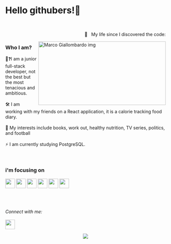 <h1> Hello githubers!👋</h1>  <br />
<p align = right> 🤯 &nbsp My life since I discovered the code:</p>
<img src="https://github.com/Mrcgllmbrd/Mrcgllmbrd/assets/142672645/c2b3113b-4a85-449c-8e6b-fd5b0973a5a6" alt="Marco Giallombardo img" width="400" height="200" align="right" /> 


<h3> Who I am?</h3> 
👤❓I am a junior full-stack developer, not the best but the most tenacious and ambitious.<br></br>
🛠️  I am working with my friends on a React application, it is a calorie tracking food diary.   <br></br>
💬  My interests include books, work out, healthy nutrition, TV series, politics, and football <br></br>
⚡  I am currently studying PostgreSQL.  <br></br>
</br>

<h3> i'm focusing on </h3>
<p>
  <img src="https://img.shields.io/badge/HTML5-red?style=flat&logo=HTML5&logoColor=orange&labelColor=black" height="30px">
  
  <img src="https://img.shields.io/badge/CSS-red?style=flat&logo=css3&logoColor=blue&labelColor=white" height="30px">
  
  <img src="https://img.shields.io/badge/javascript-red?style=flat&logo=javascript&logoColor=yellow&labelColor=black" height="30px">
  
  <img src="https://img.shields.io/badge/typescript-red?style=flat&logo=typescript&logoColor=white&labelColor=blue" height="30px">
  
  <img src="https://img.shields.io/badge/react-red?style=flat&logo=react&logoColor=aqua&labelColor=black" height="30px">

   <img src="https://img.shields.io/badge/node.js-red?style=flat&logo=node.js&logoColor=white&labelColor=green" height="30px">
</p>
</br></br>


<i align = right >Connect with me:</i> <br>  
<a align = right href="https://www.linkedin.com/in/marco-giallombardo/" alt="Linkedin"><img src="https://github.com/nitish-awasthi/nitish-awasthi/blob/master/174857.png" height="30" width="30"></a>
 

<div align="center"> <img src="https://komarev.com/ghpvc/?username=mrcgllmbrd&label=Profile%20views&color=0e75b6&style=flat"/> </div>


